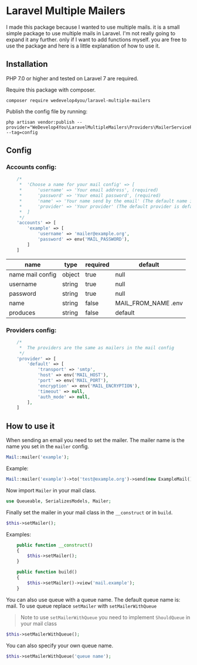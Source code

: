 # Laravel Multiple Mailers

I made this package because I wanted to use multiple mails. it is a small simple package to use multiple mails in Laravel. I'm not really going to expand it any further. only if I want to add functions myself. you are free to use the package and here is a little explanation of how to use it.

## Installation
PHP 7.0 or higher and tested on Laravel 7 are required.

Require this package with composer.

```
composer require wedevelop4you/laravel-multiple-mailers
```

Publish the config file by running:

```
php artisan vendor:publish --provider="WeDevelop4You\LaravelMultipleMailers\Providers\MailerServiceProvider" --tag=config
```

## Config

### Accounts config:

```php
    /*
     *  'Choose a name for your mail config' => [
     *	    'username' => 'Your email address', (required)
     *      'password' => 'Your email password', (required)
     * 	    'name' => 'Your name send by the email' (The default name is MAIL_FROM_NAME in your .env file)
     * 	    'provider' => 'Your provider' (The default provider is default)
     *  ]
     */
    'accounts' => [
        'example' => [
            'username' => 'mailer@example.org',
            'password' => env('MAIL_PASSWORD'),
        ]
    ]
```


| name  | type | required | default |
| ----- | ---- | -------- | ------- |
| name mail config | object | true  | null |
| username | string | true  | null |
| password | string | true | null |
| name | string | false  | MAIL_FROM_NAME .env |
| produces | string | false  | default |

### Providers config:

```php
    /*
     *	The providers are the same as mailers in the mail config
     */
    'provider' => [
        'default' => [
            'transport' => 'smtp',
            'host' => env('MAIL_HOST'),
            'port' => env('MAIL_PORT'),
            'encryption' => env('MAIL_ENCRYPTION'),
            'timeout' => null,
            'auth_mode' => null,
        ],
    ]
```

## How to use it

When sending an email you need to set the mailer. The mailer name is the name you set in the `mailer` config.

```php
Mail::mailer('example');
```

Example:
```php
Mail::mailer('example')->to('test@example.org')->send(new ExampleMail());
```

Now import `Mailer` in your mail class.
```php
use Queueable, SerializesModels, Mailer;
```

Finally set the mailer in your mail class in the `__construct` or in `build`.
```php
$this->setMailer();
```

Examples:
```php
    public function __construct()
    {
        $this->setMailer();
    }
```
```php
    public function build()
    {
        $this->setMailer()->view('mail.example');
    }
```

You can also use queue with a queue name. The default queue name is: mail. To use queue replace `setMailer` with `setMailerWithQueue` 
> Note to use `setMailerWithQueue` you need to implement `ShouldQueue` in your mail class
```php
$this->setMailerWithQueue();
```

You can also specify your own queue name.
```php
$this->setMailerWithQueue('queue name');
```